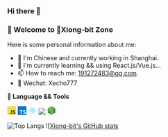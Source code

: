### Hi there 👋

<!--
**Xiong-bit/Xiong-bit** is a ✨ _special_ ✨ repository because its `README.md` (this file) appears on your GitHub profile.

Here are some ideas to get you started:

- 🔭 I’m currently working on ...
- 🌱 I’m currently learning ...
- 👯 I’m looking to collaborate on ...
- 🤔 I’m looking for help with ...
- 💬 Ask me about ...
- 📫 How to reach me: ...
- 😄 Pronouns: ...
- ⚡ Fun fact: ...
-->
### 🚀 Welcome to 🐻Xiong-bit Zone

Here is some personal information about me:

- 🔭 I'm Chinese and currently working in Shanghai.
- 📖 I'm currently learning && using React.js/Vue.js...
- 📫 How to reach me: 191272483@qq.com.
- 💬 Wechat: Xecho777

**🔧 Language && Tools**  

<code><img height="20" src="https://raw.githubusercontent.com/github/explore/80688e429a7d4ef2fca1e82350fe8e3517d3494d/topics/javascript/javascript.png"></code>
<code><img height="20" src="https://raw.githubusercontent.com/github/explore/80688e429a7d4ef2fca1e82350fe8e3517d3494d/topics/typescript/typescript.png"></code>
<code><img height="20" src="https://raw.githubusercontent.com/github/explore/80688e429a7d4ef2fca1e82350fe8e3517d3494d/topics/react/react.png"></code>
<code><img height="20" src="https://nextjs.org/static/favicon/favicon-32x32.png"></code>
<code><img height="20" src="https://raw.githubusercontent.com/github/explore/80688e429a7d4ef2fca1e82350fe8e3517d3494d/topics/nodejs/nodejs.png"></code>  

![Top Langs](https://github-readme-stats.vercel.app/api/top-langs/?username=Xiong-bit&layout=compact&theme=tokyonight)
![[Xiong-bit's GitHub stats](https://github-readme-stats.vercel.app/api?username=[Xiong-bit&show_icons=true&theme=radical)
